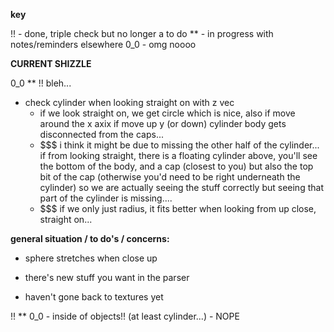**key**

!! - done, triple check but no longer a to do
** - in progress with notes/reminders elsewhere
0_0 - omg noooo


**CURRENT SHIZZLE**

0_0 ** !! bleh...
- check cylinder when looking straight on with z vec
	- if we look straight on, we get circle which is nice, also if move 
		around the x axix
		if move up y (or down) cylinder body gets disconnected from the caps...
	- $$$ i think it might be due to missing the other half of the cylinder... if 
		from looking straight, there is a floating cylinder above, you'll see 
		the bottom of the body, and a cap (closest to you) but also the top bit of the cap (otherwise you'd need to be right underneath the cylinder)
		so we are actually seeing the stuff correctly but seeing that part of the cylinder is missing....
	- $$$ if we only just radius, it fits better when looking from up close, straight on...


**general situation / to do's / concerns:**

- sphere stretches when close up

- there's new stuff you want in the parser

- haven't gone back to textures yet

!! ** 0_0 - inside of objects!! (at least cylinder...) - NOPE

